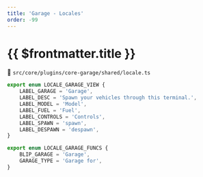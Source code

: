 ```yaml
---
title: 'Garage - Locales'
order: -99
---
```


# {{ $frontmatter.title }}

📁 `src/core/plugins/core-garage/shared/locale.ts`

```typescript
export enum LOCALE_GARAGE_VIEW {
    LABEL_GARAGE = 'Garage',
    LABEL_DESC = 'Spawn your vehicles through this terminal.',
    LABEL_MODEL = 'Model',
    LABEL_FUEL = 'Fuel',
    LABEL_CONTROLS = 'Controls',
    LABEL_SPAWN = 'spawn',
    LABEL_DESPAWN = 'despawn',
}

export enum LOCALE_GARAGE_FUNCS {
    BLIP_GARAGE = 'Garage',
    GARAGE_TYPE = 'Garage for',
}

```
